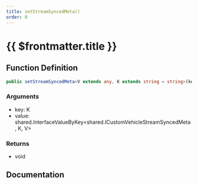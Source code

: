 ```yaml
---
title: setStreamSyncedMeta()
order: 0
---
```


# {{ $frontmatter.title }}

## Function Definition

```ts
public setStreamSyncedMeta<V extends any, K extends string = string>(key: K, value: shared.InterfaceValueByKey<shared.ICustomVehicleStreamSyncedMeta, K, V>): void;
```

### Arguments

* key: K
* value: shared.InterfaceValueByKey\<shared.ICustomVehicleStreamSyncedMeta, K, V\>

### Returns

* void

## Documentation

<!--@include: ./parts/setStreamSyncedMeta.md-->
